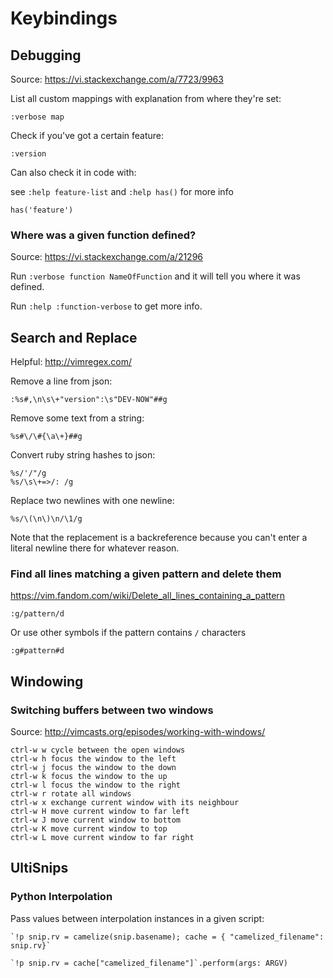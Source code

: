 # Keybindings

## Debugging

Source: <https://vi.stackexchange.com/a/7723/9963>

List all custom mappings with explanation from where they're set:

```
:verbose map
```

Check if you've got a certain feature:

```
:version
```

Can also check it in code with:

see `:help feature-list` and `:help has()` for more info

```
has('feature')
```

### Where was a given function defined?

Source: https://vi.stackexchange.com/a/21296

Run `:verbose function NameOfFunction` and it will tell you where it was defined.

Run `:help :function-verbose` to get more info.

## Search and Replace

Helpful: <http://vimregex.com/>

Remove a line from json:

```
:%s#,\n\s\+"version":\s"DEV-NOW"##g
```

Remove some text from a string:

```
%s#\/\#{\a\+}##g
```

Convert ruby string hashes to json:

```
%s/'/"/g
%s/\s\+=>/: /g
```

Replace two newlines with one newline:

```
%s/\(\n\)\n/\1/g
```

Note that the replacement is a backreference because you can't enter a literal newline there for whatever reason.

### Find all lines matching a given pattern and delete them

<https://vim.fandom.com/wiki/Delete_all_lines_containing_a_pattern>

```
:g/pattern/d
```

Or use other symbols if the pattern contains `/` characters
```
:g#pattern#d
```

## Windowing

### Switching buffers between two windows

Source: <http://vimcasts.org/episodes/working-with-windows/>

```
ctrl-w w cycle between the open windows
ctrl-w h focus the window to the left
ctrl-w j focus the window to the down
ctrl-w k focus the window to the up
ctrl-w l focus the window to the right
ctrl-w r rotate all windows
ctrl-w x exchange current window with its neighbour
ctrl-w H move current window to far left
ctrl-w J move current window to bottom
ctrl-w K move current window to top
ctrl-w L move current window to far right
```

## UltiSnips

### Python Interpolation

Pass values between interpolation instances in a given script:

```
`!p snip.rv = camelize(snip.basename); cache = { "camelized_filename": snip.rv}`

`!p snip.rv = cache["camelized_filename"]`.perform(args: ARGV)

```
